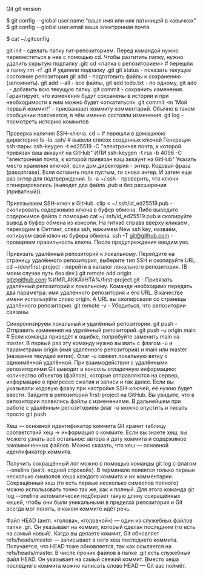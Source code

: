 Git
git version

$ git config --global user.name "ваше имя или ник латиницей в кавычках" 
$ git config --global user.email ваша электронная почта 

$ cat ~/.gitconfig

git init - сделать папку гит-репозиторием. Перед командой нужно переместиться в нее с помощью cd.
Чтобы разгитить папку, нужно  удалить скрытую подпапку .git:
cd <папка с репозиторием> # перешли в папку
rm -rf .git # удалили подпапку .git
git status - показать текущее состояние репозитория
git add - подготовить файлы к сохранению (запомнить). 
git add --all - все файлы, git add todo.txt - по одному, git add . - добавить всю текущую папку.
git commit - сохранить изменения. Гарантирует, что изменения будут сохранены в истории и при необходимости к ним можно будет «откатиться».
git commit -m 'Мой первый коммит!' - присваивает коммиту комментарий. Обычно в таком сообщении поясняется, в чём именно состояли изменения.
git log - посмотреть историю коммитов

Проверка наличия SSH-ключа.
cd ~ # перешли в домашнюю директорию
ls -la .ssh/ # вывели список созданных ключей 
Генерация ssh-пары:
ssh-keygen -t ed25519 -C "электронная почта, к которой привязан ваш аккаунт на GitHub"  ИЛИ
ssh-keygen -t rsa -b 4096 -C "электронная почта, к которой привязан ваш аккаунт на GitHub" 
Указать место хранения ключей, если дом.директория - энтер.
Кодовая фраза (passphrase). Если оставить поле пустым, то снова энтер. И затем еще раз энтер для подтверждения.
ls -a ~/.ssh - проверить, что ключи сгенерировались (выведет два файла .pub и без расширения (приватный)).

Привязываем SSH-ключ к GitHub.
clip < ~/.ssh/id_ed25519.pub - скопировать содержимое ключа в буфер обмена.
Либо выведите содержимое файла с помощью cat ~/.ssh/id_ed25519.pub и скопируйте вывод в буфер обмена из консоли.
На гитхаб справа вверху кликаем, переходим в Сеттинг, слева ssh, нажимем New ssh key, назваем, копируем свой ключ из буфера обмена.
ssh -T git@github.com - проверяем правильность ключа. После предупреждения вводим yes.

Привязать удалённый репозиторий к локальному.
Перейдите на страницу удалённого репозитория, выберите тип SSH и скопируйте URL.
cd ~/dev/first-project - перейти в каталог локального репозитория. (В моем случае путь без dev.)
git remote add origin git@github.com:%ИМЯ_АККАУНТА%/first-project.git - Привязать удалённый репозиторий к локальному. Команде необходимо передать два параметра: имя удалённого репозитория и его URL. В качестве имени используйте слово origin. А URL вы скопировали со страницы удалённого репозитория.
git remote -v - Убедиться, что репозитории связаны.

Синхронизируем локальный и удалённый репозитории.
git push - Отправить изменения на удалённый репозиторий.
git push -u origin main # Если команда приведёт к ошибке, попробуйте заменить main на master. В первый раз эту команду нужно вызвать с флагом -u и параметрами origin (имя удалённого репозитория) и main или master (название текущей ветки). Флаг -u свяжет локальную ветку с одноимённой удалённой.
При взаимодействии с удалёнными репозиториями Git выводит в консоль отладочную информацию: количество объектов (файлов), которые отправляются на сервер, информацию о прогрессе сжатия и записи и так далее.
Если вы указывали кодовую фразу при настройке SSH-ключей, её нужно будет ввести.
Зайдите в репозиторий first-project на GitHub. Вы увидите, что в репозитории появились файлы с изменениями.
В дальнейшем при работе с удалённым репозиторием флаг -u можно опустить и писать просто git push

Хеш — основной идентификатор коммита
Git хранит таблицу соответствий хеш → информация о коммите. Если вы знаете хеш, вы можете узнать всё остальное: автора и дату коммита и содержимое закоммиченных файлов. Можно сказать, что хеш — основной идентификатор коммита.

Получить сокращённый лог можно с помощью команды git log с флагом --oneline (англ. «одной строкой»). В терминале появятся только первые несколько символов хеша каждого коммита и их комментарии.
Сокращённый хеш (то есть первые несколько символов полного) можно использовать точно так же, как и полный. Для этого команда git log --oneline автоматически подбирает такую длину сокращённых хешей, чтобы они были уникальными в пределах репозитория и Git всегда мог понять, о каком коммите идёт речь.

Файл HEAD (англ. «голова», «головной») — один из служебных файлов папки .git. Он указывает на коммит, который сделан последним (то есть на самый новый). Когда вы делаете коммит, Git обновляет refs/heads/master — записывает в него хеш последнего коммита. Получается, что HEAD тоже обновляется, так как ссылается на refs/heads/master. В числе прочих файлов в папке .git есть служебный файл HEAD. Он указывает на самый свежий коммит.
Вместо хеша последнего коммита можно написать слово HEAD — Git вас поймёт.

